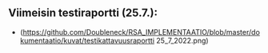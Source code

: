 
## Viimeisin testiraportti (25.7.):

- (https://github.com/Doubleneck/RSA_IMPLEMENTAATIO/blob/master/dokumentaatio/kuvat/testikattavuusraportti 25_7_2022.png)  
